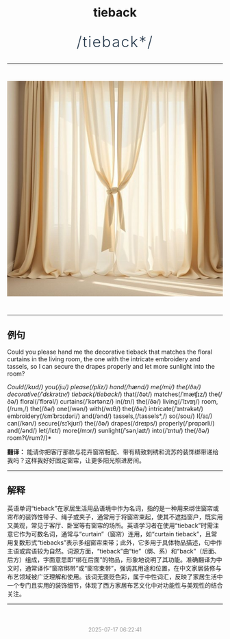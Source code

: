 <div align="center">

# tieback

<div style="margin: 30px 0;">
<h1 style="font-size: 2.5em; font-weight: 300; letter-spacing: 2px; margin: 0; color: #2c3e50;">
/tieback*/
</h1>
</div>

</div>

---

<div align="center" style="margin: 40px 0;">

![tieback](images/tieback.png)

</div>

---

## 例句

Could you please hand me the decorative tieback that matches the floral curtains in the living room, the one with the intricate embroidery and tassels, so I can secure the drapes properly and let more sunlight into the room?

*Could(/kʊd/) you(/ju/) please(/pliz/) hand(/hænd/) me(/mi/) the(/ðə/) decorative(/ˈdɛkrətɪv/) tieback(/tieback*/) that(/ðət/) matches(/ˈmæʧɪz/) the(/ðə/) floral(/ˈflɔrəl/) curtains(/ˈkərtənz/) in(/ɪn/) the(/ðə/) living(/ˈlɪvɪŋ/) room,(/rum,/) the(/ðə/) one(/wən/) with(/wɪθ/) the(/ðə/) intricate(/ˈɪntrəkət/) embroidery(/ɛmˈbrɔɪdəri/) and(/ənd/) tassels,(/tassels*,/) so(/soʊ/) I(/aɪ/) can(/kən/) secure(/sɪˈkjʊr/) the(/ðə/) drapes(/dreɪps/) properly(/ˈprɑpərli/) and(/ənd/) let(/lɛt/) more(/mɔr/) sunlight(/ˈsənˌlaɪt/) into(/ˈɪntu/) the(/ðə/) room?(/rum?/)*

**翻译：** 能请你把客厅那款与花卉窗帘相配、带有精致刺绣和流苏的装饰绑带递给我吗？这样我好好固定窗帘，让更多阳光照进房间。

---

## 解释

英语单词“tieback”在家居生活用品语境中作为名词，指的是一种用来绑住窗帘或帘布的装饰性带子、绳子或夹子，通常用于将窗帘束起，使其不遮挡窗户，既实用又美观，常见于客厅、卧室等有窗帘的场所。英语学习者在使用“tieback”时需注意它作为可数名词，通常与“curtain”（窗帘）连用，如“curtain tieback”，且常用复数形式“tiebacks”表示多组窗帘束带；此外，它多用于具体物品描述，句中作主语或宾语较为自然。词源方面，“tieback”由“tie”（绑、系）和“back”（后面、后方）组成，字面意思即“绑在后面”的物品，形象地说明了其功能。准确翻译为中文时，通常译作“窗帘绑带”或“窗帘束带”，强调其用途和位置，在中文家居装修与布艺领域被广泛理解和使用。该词无褒贬色彩，属于中性词汇，反映了家居生活中一个专门且实用的装饰细节，体现了西方家居布艺文化中对功能性与美观性的结合关注。


---

<div align="center" style="margin-top: 50px;">
<small style="color: #999; font-size: 0.9em;">2025-07-17 06:22:41</small>
</div>
